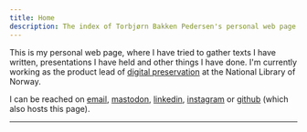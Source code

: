 ```yaml
---
title: Home
description: The index of Torbjørn Bakken Pedersen's personal web page. 
---
```

<!-- <img src="avatar.gif" style="max-width:15%;min-width:25px;float:right;clip-path: circle();" alt="Torbjørn waving" /> -->

This is my personal web page, where I have tried to gather texts I have written, presentations I have held and other things I have done. I'm currently working as the product lead of [digital preservation](https://digitalpreservation-blog.nb.no/) at the National Library of Norway. 

I can be reached on [email](mailto:tbp@tuta.io), [mastodon](https://digipres.club/@tbp), [linkedin](https://www.linkedin.com/in/torbjørn-pedersen-57617b227), [instagram](https://www.instagram.com/filmarkivar) or [github](https://github.com/torbjornbp) (which also hosts this page).  

---